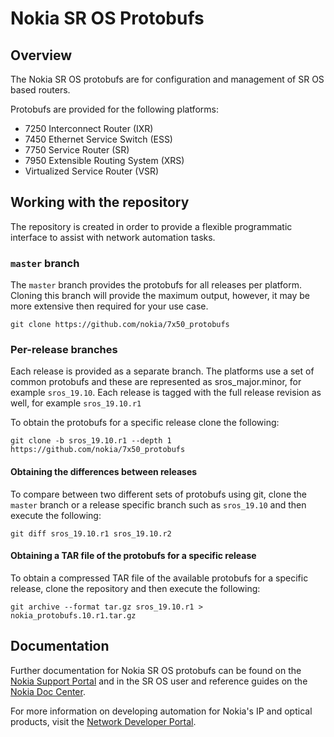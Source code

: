 # Nokia SR OS Protobufs
 
## Overview
 
The Nokia SR OS protobufs are for configuration and management of SR OS based routers.
 
Protobufs are provided for the following platforms:
 
- 7250 Interconnect Router (IXR)
- 7450 Ethernet Service Switch (ESS)
- 7750 Service Router (SR)
- 7950 Extensible Routing System (XRS)
- Virtualized Service Router (VSR)
 
## Working with the repository
 
The repository is created in order to provide a flexible programmatic interface to assist with network automation tasks.
 
### `master` branch
 
The `master` branch provides the protobufs for all releases per platform.  Cloning this branch will provide the maximum output, however, it may be more extensive then required for your use case.
 
```
git clone https://github.com/nokia/7x50_protobufs
```
 
### Per-release branches
 
Each release is provided as a separate branch.  The platforms use a set of common protobufs and these are represented as sros_major.minor, for example `sros_19.10`.  Each release is tagged with the full release revision as well, for example `sros_19.10.r1`
 
To obtain the protobufs for a specific release clone the following:
 
```
git clone -b sros_19.10.r1 --depth 1 https://github.com/nokia/7x50_protobufs
```
 
#### Obtaining the differences between releases
 
To compare between two different sets of protobufs using git, clone the `master` branch or a release specific branch such as `sros_19.10` and then execute the following:
 
```
git diff sros_19.10.r1 sros_19.10.r2
```
 
#### Obtaining a TAR file of the protobufs for a specific release
 
To obtain a compressed TAR file of the available protobufs for a specific release, clone the repository and then execute the following:
 
```
git archive --format tar.gz sros_19.10.r1 > nokia_protobufs.10.r1.tar.gz
```
 
## Documentation
 
Further documentation for Nokia SR OS protobufs can be found on the [Nokia Support Portal](https://customer.nokia.com/support/s/) and in the SR OS user and reference guides on the [Nokia Doc Center](https://documentation.nokia.com/).

For more information on developing automation for Nokia's IP and optical products, visit the [Network Developer Portal](https://network.developer.nokia.com/).
